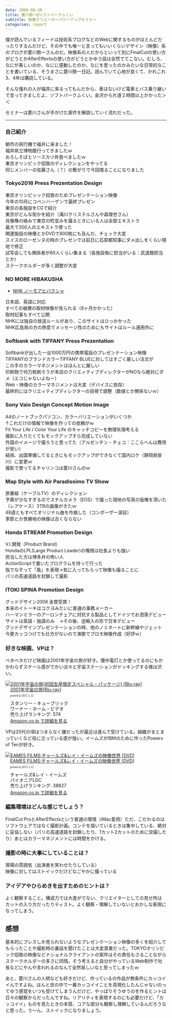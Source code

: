 ```yaml
---
date: 2009-08-30
title: 菱川勢一@ソフトパークふくい
subtitle: 映像クリエーターパワーアップセミナー
categories: report
---
```


僕が読んでいるフィードは技術系ブログなどのWebに関するものがほとんどだったりするんだけど、その中でも唯一と言ってもいいくらいデザイン（映像）系のブログが菱川勢一さんのだ。映像系の人だからといって別にFinalCutの使い方がどうとかAfterEffectsの使い方がどうとかゆう話は全然でてこない。むしろ、なにが美しいのか、なにに感動したのか、なにを思ったのかみたいな日常的なことを書いている、そうまさに菱川勢一日記。読んでいて心地が良くて、かれこれ3、4年は購読している。

そんな憧れの人が福井に来るってもんだから、車はないけど電車とバス乗り継いで言ってきましたよ、ソフトパークふくい。金沢から片道２時間以上かかった＞＜

セミナーは菱川さんが手がけた案件を解説していく流れだった。

***

### 自己紹介

朝市の飛行機で福井に来ました！  
福井県立博物館行ってきましたｗ  
おろしそばとソースカツ丼食べましたｗ  
東京オリンピック招致のディレクションをやってる  
同じメンバーの佐藤さん（？）の繋がりで今回喋ることになりました  

### Tokyo2016 Press Prezentation Design

東京オリンピッック招致のためプレゼンテーション映像  
今年の10月にコペンハーゲンで最終プレゼン  
東京の各施設をCGで紹介  
東京がどんな街かを紹介（滝川クリステルさんや森理世さん）  
肖像権の絡みで東京の町並みを撮るときにいる人は全部エキストラ  
最大で300人のエキストラ使った  
関連施設の映像とかDVDで800枚にも及んだ、チェック大変  
スイスのローゼンヌの時のプレゼンでは前日に石原都知事にダメ出しをくらい現地で修正  
試写会しても関係者が60人くらい集まる（各施設毎に担当がいる：武道館担当とか）  
ステークホルダーが多く調整が大変

### NO MORE HIBAKUSHA

+ [NHK ノーモアヒバクシャ](http://www.nhk.or.jp/no-more-hibakusha/)

日本語、英語に対応  
すべての被爆の取材映像が見られる（8ヶ月かかった）  
取材記事もすべて公開  
NHKには独自の放送ルールがあり、このサイトはひっかかった  
NHK広島局の方の熱意でメッセージ性のためにもサイトはルール適用外に  

### Softbank with TIFFANY Press Prezentation

Softbankが出した一台1000万円の携帯電話のプレゼンテーション映像  
TIFFANYのブランドカラーTIFFANY BLUEに対してはすごく厳しい注文が  
この手のカラーマネジメントはほんとに厳しい  
印刷物で何万枚刷ろうが本店のクリエィティブディレクターがNOなら絶対にダメ（エコじゃないよねー）  
Web・映像のカラーマネジメントは大変（デバイスに依存）  
最終的にはクリエィティブディレクターの目視で調整（数値とか関係ないｗ）

### Sony Vaio Design Concept Motion Image

A4のノートブックパソコン、カラーバリエーションがいくつか  
↑これだけの情報で映像を作っての依頼がｗ  
Fit Your Life / Color Your Life のキャッチコピーを無理矢理考える  
撮影に入りたくてもモックアップすら完成していない  
外国のイメージで撮ろうと思ってた（アルゼンチン・チェコ：ここらへんは費用が安い）  
結局、出国準備してるときにもモックアップができなくて国内ロケ（静岡県掛川）に変更ｗ  
撮影で使ってるチャリンコは菱川さんのｗ

### Map Style with Air Paradissimo TV Show

旅番組（ケーブルTV）のディレクション  
予算が少なすぎるのでスチルカメラ（EOS）で撮った現地の写真の版権を頂いた  
（レアケース）3TBの画像がきたｗ  
48週ともすべてオリジナル曲を作曲した（コンポーザー涙目）  
季節とか景勝地の映像は古くならない


### Honda STREAM Promotion Design

V.I.開発（Product Brand）  
HondaのLPL(Large Product Leader)の権限は社長よりも強い  
担当した方は博多弁の怖い人  
ActionScriptで書いたプログラムを持って行った  
指でなぞって「風」を表現→気に入ってもらって映像も撮ることに  
パリの高速道路を封鎖して撮影

### ITOKI SPINA Promotion Design

グッドデザイン2008 金賞受賞！  
本来のイトーキはコクヨみたいに普通の事務メーカー  
ハーマンミラーのアーロンチェアに対抗する製品としてドイツでお洒落デビュー  
サイトは英語・独語のみ　→その後、逆輸入の形で日本デビュー  
グッドデザインプレゼンテーションの時、他のノミネートに新幹線やジェット　　
今更カッコつけても仕方がないので演歌でプロモ映像作成（好評ｗ）



### 好きな映画、VPは？

ベタベタだけど映画は2001年宇宙の旅が好き。懐中電灯とか使ってるのにもかかわらずスケール感がでかい淡々と宇宙ステーションがドッキングする様は渋い。

<div class="azlink-box"><div class="azlink-image" style="float:left"><a href="http://www.amazon.co.jp/exec/obidos/ASIN/B00IIY9ISK/warikiru-22/" name="azlinklink" target="_blank"><img src="http://ecx.images-amazon.com/images/I/5172-hJcFYL._SL160_.jpg" alt="2001年宇宙の旅(初回生産限定スペシャル・パッケージ) [Blu-ray]" style="border:none" /></a></div><div class="azlink-info" style="float:left;margin-left:15px;line-height:120%"><div class="azlink-name" style="margin-bottom:10px;line-height:120%"><a href="http://www.amazon.co.jp/exec/obidos/ASIN/B00IIY9ISK/warikiru-22/" name="azlinklink" target="_blank">2001年宇宙の旅[Blu-ray]</a><div class="azlink-powered-date" style="font-size:7pt;margin-top:5px;font-family:verdana;line-height:120%">posted at 2015.1.12</div></div><div class="azlink-detail">スタンリー・キューブリック<br />ワーナー・ホーム・ビデオ<br />売り上げランキング: 574<br /></div><div class="azlink-link" style="margin-top:5px"><a href="http://www.amazon.co.jp/exec/obidos/ASIN/B00IIY9ISK/warikiru-22/" target="_blank">Amazon.co.jp で詳細を見る</a></div></div><div class="azlink-footer" style="clear:left"></div></div>

VPは20代の頃はつまらなく嫌だったが最近は進んで受けている。組織がまとまっていくなど役に立っている感が強い。イームズがIBMのために作ったPowers of Tenが好き。

<div class="azlink-box"><div class="azlink-image" style="float:left"><a href="http://www.amazon.co.jp/exec/obidos/ASIN/B00005MIG1/warikiru-22/" name="azlinklink" target="_blank"><img src="http://ecx.images-amazon.com/images/I/517HEJ4RKYL._SL160_.jpg" alt="EAMES FILMS:チャールズ&amp;レイ・イームズの映像世界 [DVD]" style="border:none" /></a></div><div class="azlink-info" style="float:left;margin-left:15px;line-height:120%"><div class="azlink-name" style="margin-bottom:10px;line-height:120%"><a href="http://www.amazon.co.jp/exec/obidos/ASIN/B00005MIG1/warikiru-22/" name="azlinklink" target="_blank">EAMES FILMS:チャールズ&amp;レイ・イームズの映像世界 [DVD]</a><div class="azlink-powered-date" style="font-size:7pt;margin-top:5px;font-family:verdana;line-height:120%">posted at 2015.1.12</div></div><div class="azlink-detail">チャールズ&amp;レイ・イームズ<br />パイオニアLDC<br />売り上げランキング: 38827<br /></div><div class="azlink-link" style="margin-top:5px"><a href="http://www.amazon.co.jp/exec/obidos/ASIN/B00005MIG1/warikiru-22/" target="_blank">Amazon.co.jp で詳細を見る</a></div></div><div class="azlink-footer" style="clear:left"></div></div>


### 編集環境はどんな感じでしょう？

FinalCut ProとAfterEffectsという普通の環境（iMac愛用）ただ、こだわるのはソフトウェアではなく撮影計画。コンテを描いているときは集中している、絶対に妥協しない（パリの高速道路を封鎖したり、1カット2カットのために空撮したり）あとはカラーマネジメントには時間をかける。

### 撮影の時に大事にしていることは？

現場の雰囲気（出演者を笑わせたりしている）  
映像に対してはストイックだけどなごやかに撮っている

### アイデアやひらめきを出すためのヒントは？

よく観察すること。構成力では大差がでない、クリエイターとしての見せ所は
カットの入り方だったりティスト。よく観察・理解していないとおかしな表現になってしまう。


## 感想

基本的にプレスしか見られないようなプレゼンテーション映像の多くを紹介してもらったことや撮影時の裏話を聞けたことは大変貴重だった。TOKYOオリンピック招致の映像などナショナルクライアントの案件はその責任もさることながらステークホルダーの多さに同情。そう考えると自分がやっているWeb制作で社長などにやんや言われるのなんて全然易しいなと思ってしまったｗ

あと、菱川さんの人柄なども好きだけど、作っているの作品が無条件にカッコイイんですよね。ほんと世の中で一番カッコイイことを具現化したんじゃないのってゆう感覚をいつも受けてしまうんだけど、やっぱりそうゆうのを作るヒントは日々の観察からだったんですね。リアリティを表現するのにも必要だけど、「カッコイイ」ものを見たときの本質、コアな部分も観察し理解しているんだろうなと思った。う〜ん、ストイックになりましょう。









